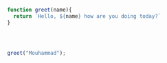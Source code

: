```javascript
function greet(name){
  return `Hello, ${name} how are you doing today?`
}




greet("Mouhammad");
```
